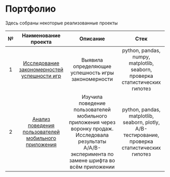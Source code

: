 # Портфолио
Здесь собраны некоторые реализованные проекты

| №   | Наименование проекта  | Описание               | Стек                        |
|:--: | :--------------------:| :--------------------: |:---------------------------:|
| 1   | [Исследование закономерностей успешности игр](https://github.com/NinaMaslova/projects/tree/main/success_of_game#%D0%B8%D1%81%D1%81%D0%BB%D0%B5%D0%B4%D0%BE%D0%B2%D0%B0%D0%BD%D0%B8%D0%B5-%D0%B7%D0%B0%D0%BA%D0%BE%D0%BD%D0%BE%D0%BC%D0%B5%D1%80%D0%BD%D0%BE%D1%81%D1%82%D0%B5%D0%B9-%D1%83%D1%81%D0%BF%D0%B5%D1%88%D0%BD%D0%BE%D1%81%D1%82%D0%B8-%D0%B8%D0%B3%D1%80)|Выявила определяющие успешность игры закономерности|python, pandas, numpy, matplotlib, seaborn, проверка статистических гипотез|
| 2 |[Анализ поведения пользователей мобильного приложения](https://github.com/NinaMaslova/projects/tree/main/mobile_application#%D0%B0%D0%BD%D0%B0%D0%BB%D0%B8%D0%B7-%D0%BF%D0%BE%D0%B2%D0%B5%D0%B4%D0%B5%D0%BD%D0%B8%D1%8F-%D0%BF%D0%BE%D0%BB%D1%8C%D0%B7%D0%BE%D0%B2%D0%B0%D1%82%D0%B5%D0%BB%D0%B5%D0%B9-%D0%BC%D0%BE%D0%B1%D0%B8%D0%BB%D1%8C%D0%BD%D0%BE%D0%B3%D0%BE-%D0%BF%D1%80%D0%B8%D0%BB%D0%BE%D0%B6%D0%B5%D0%BD%D0%B8%D1%8F)  |Изучила поведение пользователей мобильного приложения через воронку продаж. Исследовала результаты A/A/B-эксперимента по замене шрифта во всём приложении|python, pandas, matplotlib, seaborn, plotly, A/B-тестирование, проверка статистических гипотез|
